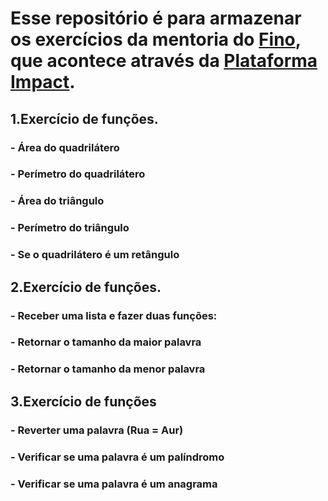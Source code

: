 # Esse repositório é para armazenar os exercícios da mentoria do [Fino](https://github.com/RafaelFino), que acontece através da [Plataforma Impact](https://plataformaimpact.org/pt-br).

## 1.Exercício de funções.
### - Área do quadrilátero 
### - Perímetro do quadrilátero 
### - Área do triângulo 
### - Perímetro do triângulo
### - Se o quadrilátero é um retângulo

## 2.Exercício de funções.
### - Receber uma lista e fazer duas funções:
### - Retornar o tamanho da maior palavra
### - Retornar o tamanho da menor palavra

## 3.Exercício de funções
### - Reverter uma palavra (Rua = Aur)
### - Verificar se uma palavra é um palíndromo
### - Verificar se uma palavra é um anagrama